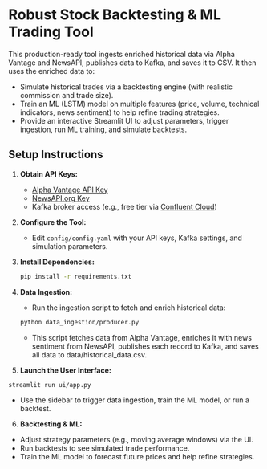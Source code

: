# Robust Stock Backtesting & ML Trading Tool

This production-ready tool ingests enriched historical data via Alpha Vantage and NewsAPI, publishes data to Kafka, and saves it to CSV. It then uses the enriched data to:

- Simulate historical trades via a backtesting engine (with realistic commission and trade size).
- Train an ML (LSTM) model on multiple features (price, volume, technical indicators, news sentiment) to help refine trading strategies.
- Provide an interactive Streamlit UI to adjust parameters, trigger ingestion, run ML training, and simulate backtests.

## Setup Instructions

1. **Obtain API Keys:**
   - [Alpha Vantage API Key](https://www.alphavantage.co/support/#api-key)
   - [NewsAPI.org Key](https://newsapi.org/)
   - Kafka broker access (e.g., free tier via [Confluent Cloud](https://www.confluent.io/get-started/))

2. **Configure the Tool:**
   - Edit `config/config.yaml` with your API keys, Kafka settings, and simulation parameters.

3. **Install Dependencies:**
   ```bash
   pip install -r requirements.txt

4. **Data Ingestion:**
   - Run the ingestion script to fetch and enrich historical data:
   ```bash
   python data_ingestion/producer.py
   ```
   - This script fetches data from Alpha Vantage, enriches it with news sentiment from NewsAPI, publishes each record to Kafka, and saves all data to data/historical_data.csv.

5. **Launch the User Interface:**
```bash
streamlit run ui/app.py
```
- Use the sidebar to trigger data ingestion, train the ML model, or run a backtest.

6. **Backtesting & ML:**
- Adjust strategy parameters (e.g., moving average windows) via the UI.
- Run backtests to see simulated trade performance.
- Train the ML model to forecast future prices and help refine strategies.
